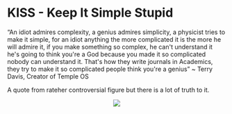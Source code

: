 # KISS - Keep It Simple Stupid

“An idiot admires complexity, a genius admires simplicity, a physicist tries to make it simple, for an idiot anything the more complicated it is the more he will admire it, if you make something so complex, he can't understand it he's going to think you're a God because you made it so complicated nobody can understand it. That's how they write journals in Academics, they try to make it so complicated people think you're a genius” ~ Terry Davis, Creator of Temple OS

A quote from rateher controversial figure but there is a lot of truth to it.

<p align='center'><img src='https://raw.githubusercontent.com/MaciekWin3/blog/main/articles/assets/\' /></p>

